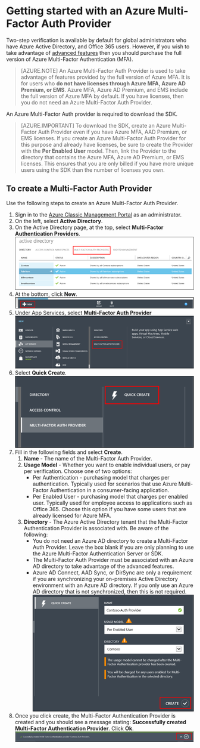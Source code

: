<properties
	pageTitle="Get started Azure Multi-Factor Auth Provider | Azure"
	description="Learn how to create an Azure Multi-Factor Auth Provider."
	services="multi-factor-authentication"
	documentationCenter=""
	authors="kgremban"
	manager="femila"
	editor="yossib"/>

<tags
	ms.service="multi-factor-authentication"
	ms.workload="identity"
	ms.tgt_pltfrm="na"
	ms.devlang="na"
	ms.topic="get-started-article"
	ms.date="10/14/2016"
	ms.author="kgremban"
	wacn.date=""/>



# Getting started with an Azure Multi-Factor Auth Provider
Two-step verification is available by default for global administrators who have Azure Active Directory, and Office 365 users. However, if you wish to take advantage of [advanced features](/documentation/articles/multi-factor-authentication-whats-next/) then you should purchase the full version of Azure Multi-Factor Authentication (MFA).

> [AZURE.NOTE]  An Azure Multi-Factor Auth Provider is used to take advantage of features provided by the full version of Azure MFA. It is for users who **do not have licenses through Azure MFA, Azure AD Premium, or EMS**.  Azure MFA, Azure AD Premium, and EMS include the full version of Azure MFA by default.  If you have licenses, then you do not need an Azure Multi-Factor Auth Provider.

An Azure Multi-Factor Auth provider is required to download the SDK.

> [AZURE.IMPORTANT]  To download the SDK, create an Azure Multi-Factor Auth Provider even if you have Azure MFA, AAD Premium, or EMS licenses.  If you create an Azure Multi-Factor Auth Provider for this purpose and already have licenses, be sure to create the Provider with the **Per Enabled User** model. Then, link the Provider to the directory that contains the Azure MFA, Azure AD Premium, or EMS licenses.  This ensures that you are only billed if you have more unique users using the SDK than the number of licenses you own.


## To create a Multi-Factor Auth Provider

Use the following steps to create an Azure Multi-Factor Auth Provider.

1. Sign in to the [Azure Classic Management Portal](https://manage.windowsazure.cn) as an administrator.
2. On the left, select **Active Directory**.
3. On the Active Directory page, at the top, select **Multi-Factor Authentication Providers**.
![Creating an MFA Provider](./media/multi-factor-authentication-get-started-auth-provider/authprovider1.png)
4. At the bottom, click **New**.
![Creating an MFA Provider](./media/multi-factor-authentication-get-started-auth-provider/authprovider2.png)
5. Under App Services, select **Multi-Factor Auth Provider**
![Creating an MFA Provider](./media/multi-factor-authentication-get-started-auth-provider/authprovider3.png)
6. Select **Quick Create**.
![Creating an MFA Provider](./media/multi-factor-authentication-get-started-auth-provider/authprovider4.png)
5. Fill in the following fields and select **Create**.
	1. **Name** - The name of the Multi-Factor Auth Provider.
	2. **Usage Model** - Whether you want to enable individual users, or pay per verification. Choose one of two options:
		- Per Authentication - purchasing model that charges per authentication. Typically used for scenarios that use Azure Multi-Factor Authentication in a consumer-facing application.
		- Per Enabled User - purchasing model that charges per enabled user. Typically used for employee access to applications such as Office 365. Choose this option if you have some users that are already licensed for Azure MFA.
	2. **Directory** - The Azure Active Directory tenant that the Multi-Factor Authentication Provider is associated with. Be aware of the following:
		- You do not need an Azure AD directory to create a Multi-Factor Auth Provider. Leave the box blank if you are only planning to use the Azure Multi-Factor Authentication Server or SDK.
		- The Multi-Factor Auth Provider must be associated with an Azure AD directory to take advantage of the advanced features.
		- Azure AD Connect, AAD Sync, or DirSync are only a requirement if you are synchronizing your on-premises Active Directory environment with an Azure AD directory.  If you only use an Azure AD directory that is not synchronized, then this is not required.
![Creating an MFA Provider](./media/multi-factor-authentication-get-started-auth-provider/authprovider5.png)
5. Once you click create, the Multi-Factor Authentication Provider is created and you should see a message stating: **Successfully created Multi-Factor Authentication Provider**. Click **Ok**.
![Creating an MFA Provider](./media/multi-factor-authentication-get-started-auth-provider/authprovider6.png)
